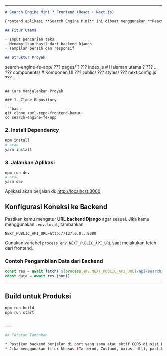 
---

```markdown
# Search Engine Mini ? Frontend (React + Next.js)

Frontend aplikasi **Search Engine Mini** ini dibuat menggunakan **React** dan **Next.js**. Aplikasi ini berfungsi sebagai antarmuka pencarian yang terhubung ke backend Django dan menampilkan hasil pencarian dari indeks Whoosh.

## Fitur Utama

- Input pencarian teks
- Menampilkan hasil dari backend Django
- Tampilan bersih dan responsif

## Struktur Proyek

```

search-engine-fe-app/
??? pages/
?   ??? index.js         # Halaman utama
?   ??? ...
??? components/          # Komponen UI
??? public/
??? styles/
??? next.config.js
??? ...

````

## Cara Menjalankan Proyek

### 1. Clone Repository

```bash
git clone <url-repo-frontend-kamu>
cd search-engine-fe-app
````

### 2. Install Dependency

```bash
npm install
# atau
yarn install
```

### 3. Jalankan Aplikasi

```bash
npm run dev
# atau
yarn dev
```

Aplikasi akan berjalan di: [http://localhost:3000](http://localhost:3000)

## Konfigurasi Koneksi ke Backend

Pastikan kamu mengatur **URL backend Django** agar sesuai. Jika kamu menggunakan `.env.local`, tambahkan:

```env
NEXT_PUBLIC_API_URL=http://127.0.0.1:8000
```

Gunakan variabel `process.env.NEXT_PUBLIC_API_URL` saat melakukan fetch dari frontend.

### Contoh Pengambilan Data dari Backend

```js
const res = await fetch(`${process.env.NEXT_PUBLIC_API_URL}/api/search/?q=${query}`)
const data = await res.json()
```

---

## Build untuk Produksi

```bash
npm run build
npm run start
``

---

## Catatan Tambahan

* Pastikan backend berjalan di port yang sama atau aktif CORS di sisi Django.
* Jika menggunakan fitur khusus (Tailwind, Zustand, Axios, dll), pastikan sudah tercantum di `package.json`.

```
